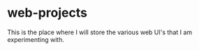 web-projects
============
This is the place where I will store the various web UI's that I am experimenting with.
